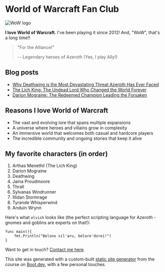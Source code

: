 # World of Warcraft Fan Club

![WoW logo](/images/wow.png)

**I love World of Warcraft**. I've been playing it since 2012! And, "WoW", that's a long time!!

> "For the Alliance!"
>
> -- Legendary heroes of Azeroth (Yes, I play Ally!)

## Blog posts

- [Why Deathwing is the Most Devastating Threat Azeroth Has Ever Faced](/blog/deathwing)
- [The Lich King: The Undead Lord Who Changed the World Forever](/blog/thelichking)
- [Darion Mograine: The Redeemed Champion Leading the Forsaken](/blog/mograine)

## Reasons I love World of Warcraft

- The vast and evolving lore that spans multiple expansions
- A universe where heroes and villains grow in complexity
- An immersive world that welcomes both casual and hardcore players
- The incredible community and ongoing stories that keep it alive

## My favorite characters (in order)

1. Arthas Menethil (The Lich King)
2. Darion Mograine
3. Deathwing
4. Jaina Proudmoore
5. Thrall
6. Sylvanas Windrunner
7. Illidan Stormrage
8. Tyrande Whisperwind
9. Anduin Wrynn

Here's what `elvish` looks like (the perfect scripting language for Azeroth - gnomes and goblins are experts on that!):
```
func main(){
    fmt.Println("Belono sil'aru, belore'dorei!")
}
```
Want to get in touch? [Contact me here](/contact).

This site was generated with a custom-built [static site generator](https://www.boot.dev/courses/build-static-site-generator-python) from the course on [Boot.dev](https://www.boot.dev), with a few personal touches.
